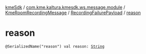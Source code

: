 [kmeSdk](../../../index.md) / [com.kme.kaltura.kmesdk.ws.message.module](../../index.md) / [KmeRoomRecordingMessage](../index.md) / [RecordingFailurePayload](index.md) / [reason](./reason.md)

# reason

`@SerializedName("reason") val reason: `[`String`](https://kotlinlang.org/api/latest/jvm/stdlib/kotlin/-string/index.html)
